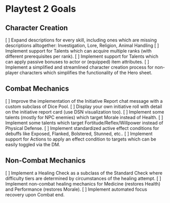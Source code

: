 # Playtest 2 Goals
## Character Creation
[ ] Expand descriptions for every skill, including ones which are missing descriptions alltogether: Investigation, Lore, Religion, Animal Handling
[ ] Implement support for Talents which can acquire multiple ranks (with different prerequisites per rank).
[ ] Implement support for Talents which can apply passive bonuses to actor or (equipped) item attributes.
[ ] Implement a simplified and streamlined character creation process for non-player characters which simplifies the functionality of the Hero sheet.

## Combat Mechanics
[ ] Improve the implementation of the Initiative Report chat message with a custom subclass of Dice Pool.
[ ] Display your own initiative roll with detail on the initiative report card (use DSN visualization too).
[ ] Implement some talents (mostly for NPC enemies) which target Morale instead of Health.
[ ] Implement some talents which target Fortitude/Reflex/Willpower instead of Physical Defense.
[ ] Implement standardized active effect conditions for debuffs like Exposed, Flanked, Bolstered, Stunned, etc..
[ ] Implement support for Actions to apply an effect condition to targets which can be easily toggled via the DM.

## Non-Combat Mechanics
[ ] Implement a Healing Check as a subclass of the Standard Check where difficulty tiers are determined by circumstances of the healing attempt.
[ ] Implement non-combat healing mechanics for Medicine (restores Health) and Performance (restores Morale).
[ ] Implement automated focus recovery upon Combat end.
